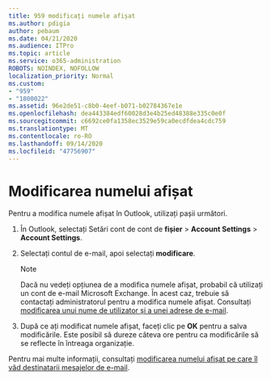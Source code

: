 ```yaml
---
title: 959 modificați numele afișat
ms.author: pdigia
author: pebaum
ms.date: 04/21/2020
ms.audience: ITPro
ms.topic: article
ms.service: o365-administration
ROBOTS: NOINDEX, NOFOLLOW
localization_priority: Normal
ms.custom:
- "959"
- "1800022"
ms.assetid: 96e2de51-c8b0-4eef-b071-b02784367e1e
ms.openlocfilehash: dea443384edf60028d3e4b25ed48388e335c0e0f
ms.sourcegitcommit: c6692ce0fa1358ec3529e59ca0ecdfdea4cdc759
ms.translationtype: MT
ms.contentlocale: ro-RO
ms.lasthandoff: 09/14/2020
ms.locfileid: "47756907"
---
```

# <a name="change-your-display-name"></a>Modificarea numelui afișat
  
Pentru a modifica numele afișat în Outlook, utilizați pașii următori.
  
1. În Outlook, selectați Setări cont de cont de **fișier** \> **Account Settings** \> **Account Settings**.

2. Selectați contul de e-mail, apoi selectați **modificare**.

    > [!NOTE]
    > Dacă nu vedeți opțiunea de a modifica numele afișat, probabil că utilizați un cont de e-mail Microsoft Exchange. În acest caz, trebuie să contactați administratorul pentru a modifica numele afișat. Consultați [modificarea unui nume de utilizator și a unei adrese de e-mail](https://docs.microsoft.com/microsoft-365/admin/add-users/change-a-user-name-and-email-address).
  
3. După ce ați modificat numele afișat, faceți clic pe **OK** pentru a salva modificările. Este posibil să dureze câteva ore pentru ca modificările să se reflecte în întreaga organizație.

Pentru mai multe informații, consultați [modificarea numelui afișat pe care îl văd destinatarii mesajelor de e-mail](https://support.office.com/article/2b53331a-ba2a-4803-88dc-ac9fe376c8a9.aspx).
  